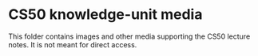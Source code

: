 # CS50 knowledge-unit media

This folder contains images and other media supporting the CS50 lecture notes.
It is not meant for direct access.

